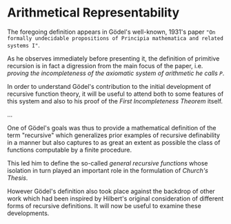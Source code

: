 # Arithmetical Representability



The foregoing definition appears in Gödel's well-known, 1931's paper `"On formally undecidable propositions of Principia mathematica and related systems I"`.

As he observes immediately before presenting it, the definition of primitive recursion is in fact a digression from the main focus of the paper, i.e. *proving the incompleteness of the axiomatic system of arithmetic he calls `P`*.

In order to understand Gödel's contribution to the initial development of recursive function theory, it will be useful to attend both to some features of this system and also to his proof of the *First Incompleteness Theorem* itself.


...


One of Gödel's goals was thus to provide a mathematical definition of the term "recursive" which generalizes prior examples of recursive definability in a manner but also captures to as great an extent as possible the class of functions computable by a finite procedure. 

This led him to define the so-called *general recursive functions* whose isolation in turn played an important role in the formulation of *Church's Thesis*.

However Gödel's definition also took place against the backdrop of other work which had been inspired by Hilbert's original consideration of different forms of recursive definitions. It will now be useful to examine these developments.
